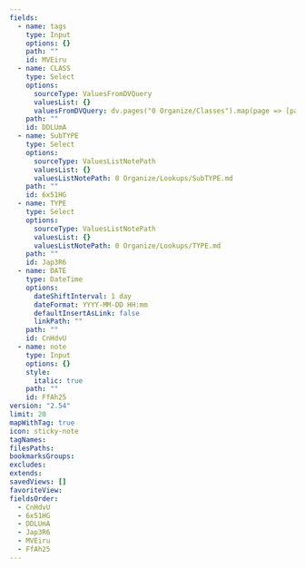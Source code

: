 ```yaml
---
fields:
  - name: tags
    type: Input
    options: {}
    path: ""
    id: MVEiru
  - name: CLASS
    type: Select
    options:
      sourceType: ValuesFromDVQuery
      valuesList: {}
      valuesFromDVQuery: dv.pages("0 Organize/Classes").map(page => [page.file.name])
    path: ""
    id: DDLUmA
  - name: SubTYPE
    type: Select
    options:
      sourceType: ValuesListNotePath
      valuesList: {}
      valuesListNotePath: 0 Organize/Lookups/SubTYPE.md
    path: ""
    id: 6x51HG
  - name: TYPE
    type: Select
    options:
      sourceType: ValuesListNotePath
      valuesList: {}
      valuesListNotePath: 0 Organize/Lookups/TYPE.md
    path: ""
    id: Jap3R6
  - name: DATE
    type: DateTime
    options:
      dateShiftInterval: 1 day
      dateFormat: YYYY-MM-DD HH:mm
      defaultInsertAsLink: false
      linkPath: ""
    path: ""
    id: CnHdvU
  - name: note
    type: Input
    options: {}
    style:
      italic: true
    path: ""
    id: FfAh25
version: "2.54"
limit: 20
mapWithTag: true
icon: sticky-note
tagNames: 
filesPaths: 
bookmarksGroups: 
excludes: 
extends: 
savedViews: []
favoriteView: 
fieldsOrder:
  - CnHdvU
  - 6x51HG
  - DDLUmA
  - Jap3R6
  - MVEiru
  - FfAh25
---
```

